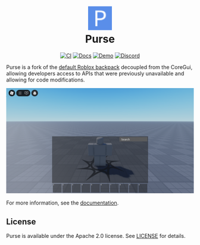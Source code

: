 <h1 align="center">
  <img src="docs/assets/favicon.svg" width="64">
  <br>
  Purse
</h1>

<div align="center">

  [![CI](https://github.com/RyanLua/Purse/actions/workflows/ci.yml/badge.svg)](https://github.com/RyanLua/Purse/actions/workflows/ci.yml)
  [![Docs](https://img.shields.io/badge/docs-website-green)](https://purse.luau.page/)
  [![Demo](https://img.shields.io/badge/demo-experience-blue)](https://www.roblox.com/games/106146309450120)
  [![Discord](https://discord.com/api/guilds/1162303282002272359/widget.png)](https://discord.gg/N2KEnHzrsW)
</div>

Purse is a fork of the [default Roblox backpack](https://github.com/Roblox/Core-Scripts/blob/master/CoreScriptsRoot/Modules/BackpackScript.lua) decoupled from the CoreGui, allowing developers access to APIs that were previously unavailable and allowing for code modifications.

![Screenshot of Purse](docs/assets/screenshot.png)

For more information, see the [documentation](https://purse.luau.page/).

## License

Purse is available under the Apache 2.0 license. See [LICENSE](LICENSE) for details.
